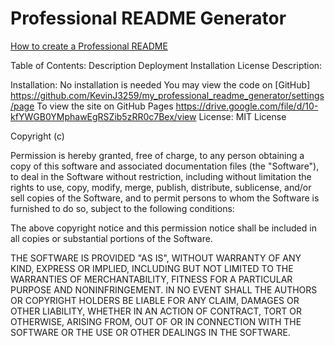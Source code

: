 # Professional README Generator

[How to create a Professional README](https://coding-boot-camp.github.io/full-stack/github/professional-readme-guide)


Table of Contents:
Description
Deployment
Installation
License
Description:





Installation:
No installation is needed
You may view the code on [GitHub] https://github.com/KevinJ3259/my_professional_readme_generator/settings/page
To view the site on GitHub Pages https://drive.google.com/file/d/10-kfYWGB0YMphawEgRSZib5zRR0c7Bex/view
License:
MIT License

Copyright (c)

Permission is hereby granted, free of charge, to any person obtaining a copy of this software and associated documentation files (the "Software"), to deal in the Software without restriction, including without limitation the rights to use, copy, modify, merge, publish, distribute, sublicense, and/or sell copies of the Software, and to permit persons to whom the Software is furnished to do so, subject to the following conditions:

The above copyright notice and this permission notice shall be included in all copies or substantial portions of the Software.

THE SOFTWARE IS PROVIDED "AS IS", WITHOUT WARRANTY OF ANY KIND, EXPRESS OR IMPLIED, INCLUDING BUT NOT LIMITED TO THE WARRANTIES OF MERCHANTABILITY, FITNESS FOR A PARTICULAR PURPOSE AND NONINFRINGEMENT. IN NO EVENT SHALL THE AUTHORS OR COPYRIGHT HOLDERS BE LIABLE FOR ANY CLAIM, DAMAGES OR OTHER LIABILITY, WHETHER IN AN ACTION OF CONTRACT, TORT OR OTHERWISE, ARISING FROM, OUT OF OR IN CONNECTION WITH THE SOFTWARE OR THE USE OR OTHER DEALINGS IN THE SOFTWARE.